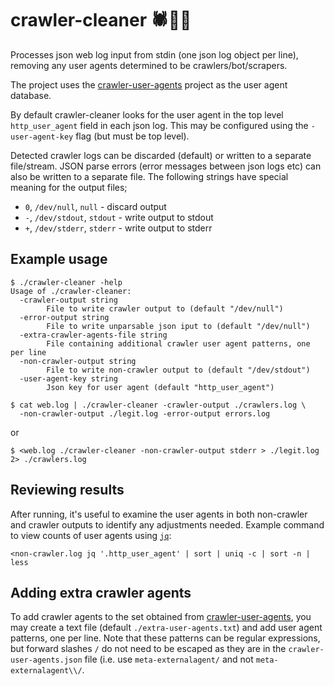 # crawler-cleaner 🕷️🧹✨

Processes json web log input from stdin (one json log object per line),
removing any user agents determined to be crawlers/bot/scrapers.

The project uses the
[crawler-user-agents](https://github.com/monperrus/crawler-user-agents)
project as the user agent database.

By default crawler-cleaner looks for the user agent in the top level
`http_user_agent` field in each json log. This may be configured using the
`-user-agent-key` flag (but must be top level).

Detected crawler logs can be discarded (default) or written to a separate
file/stream. JSON parse errors (error messages between json logs etc)
can also be written to a separate file. The following strings have
special meaning for the output files;

* `0`, `/dev/null`, `null` - discard output
* `-`, `/dev/stdout`, `stdout` - write output to stdout
* `+`, `/dev/stderr`, `stderr` - write output to stderr

## Example usage

```
$ ./crawler-cleaner -help
Usage of ./crawler-cleaner:
  -crawler-output string
        File to write crawler output to (default "/dev/null")
  -error-output string
        File to write unparsable json iput to (default "/dev/null")
  -extra-crawler-agents-file string
        File containing additional crawler user agent patterns, one per line
  -non-crawler-output string
        File to write non-crawler output to (default "/dev/stdout")
  -user-agent-key string
        Json key for user agent (default "http_user_agent")
```

```
$ cat web.log | ./crawler-cleaner -crawler-output ./crawlers.log \
  -non-crawler-output ./legit.log -error-output errors.log
```

or

```
$ <web.log ./crawler-cleaner -non-crawler-output stderr > ./legit.log 2> ./crawlers.log
```

## Reviewing results

After running, it's useful to examine the user agents in both non-crawler
and crawler outputs to identify any adjustments needed. Example command
to view counts of user agents using [`jq`](https://jqlang.github.io/jq/):

```
<non-crawler.log jq '.http_user_agent' | sort | uniq -c | sort -n | less
```

## Adding extra crawler agents

To add crawler agents to the set obtained from
[crawler-user-agents](https://github.com/monperrus/crawler-user-agents/blob/master/crawler-user-agents.json),
you may create a text file (default `./extra-user-agents.txt`) and add user agent patterns,
one per line. Note that these patterns can be regular expressions, but forward slashes `/` do
not need to be escaped as they are in the `crawler-user-agents.json` file
(i.e. use `meta-externalagent/` and not `meta-externalagent\\/`.
